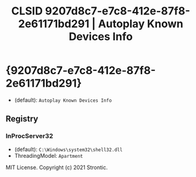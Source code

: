 ﻿---
title: "CLSID 9207d8c7-e7c8-412e-87f8-2e61171bd291 | Autoplay Known Devices Info"
excerpt: What is COM-Object CLSID 9207d8c7-e7c8-412e-87f8-2e61171bd291?
---

# {9207d8c7-e7c8-412e-87f8-2e61171bd291}

* (default): `Autoplay Known Devices Info`

## Registry


### InProcServer32

* (default): `C:\Windows\system32\shell32.dll`
* ThreadingModel: `Apartment`

MIT License. Copyright (c) 2021 Strontic.


